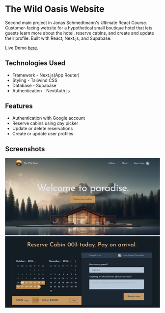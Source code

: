 # The Wild Oasis Website

Second main project in Jonas Schmedtmann's Ultimate React Course. Customer-facing website for a hypothetical small boutique hotel that lets guests learn more about the hotel, reserve cabins, and create and update their profile. Built with React, Next.js, and Supabase.

Live Demo [here](https://the-wild-oasis-website-jmgf.vercel.app/).

## Technologies Used

- Framework - Next.js(App Router)
- Styling - Tailwind CSS
- Database - Supabase
- Authentication - NextAuth.js

## Features

- Authentication with Google account
- Reserve cabins using day picker
- Update or delete reservations
- Create or update user profiles

## Screenshots

![Wild Oasis Website home page](./public/screenshots/wild-oasis-website-ss-root.png)  
![Wild Oasis Website reservation page](./public/screenshots/wild-oasis-website-ss-reservecabin.png)
